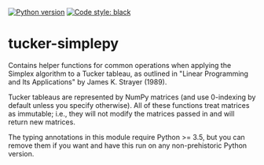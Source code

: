 [![Python version](https://img.shields.io/badge/python-3.6%20|%203.7-blue.svg)](https://github.com/mwiens91/tucker-simplepy)
[![Code style: black](https://img.shields.io/badge/code%20style-black-000000.svg)](https://github.com/ambv/black)

# tucker-simplepy

Contains helper functions for common operations when applying the
Simplex algorithm to a Tucker tableau, as outlined in "Linear
Programming and Its Applications" by James K. Strayer (1989).

Tucker tableaus are represented by NumPy matrices (and use 0-indexing by
default unless you specify otherwise). All of these functions treat
matrices as immutable; i.e., they will not modify the matrices passed in
and will return new matrices.

The typing annotations in this module require Python >= 3.5, but you can
remove them if you want and have this run on any non-prehistoric Python
version.
